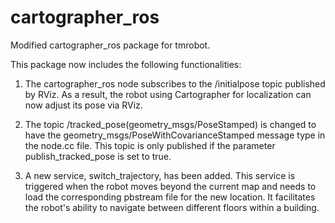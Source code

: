 # cartographer_ros

Modified cartographer_ros package for tmrobot.

This package now includes the following functionalities:

1. The cartographer_ros node subscribes to the /initialpose topic published by RViz. As a result, the robot using Cartographer for localization can now adjust its pose via RViz.

2. The topic /tracked_pose(geometry_msgs/PoseStamped) is changed to have the geometry_msgs/PoseWithCovarianceStamped message type in the node.cc file. This topic is only published if the parameter publish_tracked_pose is set to true.

3. A new service, switch_trajectory, has been added. This service is triggered when the robot moves beyond the current map and needs to load the corresponding pbstream file for the new location. It facilitates the robot's ability to navigate between different floors within a building.

